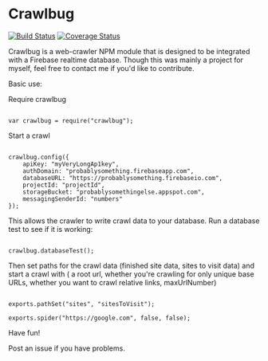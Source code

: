 # Crawlbug
[![Build Status](https://travis-ci.org/nebrelbug/crawlbug.svg?branch=master)](https://travis-ci.org/nebrelbug/crawlbug)
[![Coverage Status](https://coveralls.io/repos/github/nebrelbug/crawlbug/badge.svg?branch=master)](https://coveralls.io/github/nebrelbug/crawlbug?branch=master)

Crawlbug is a web-crawler NPM module that is designed to be integrated with a Firebase realtime database. Though this was mainly a project for myself, feel free to contact me if you'd like to contribute.

Basic use:

Require crawlbug

```

var crawlbug = require("crawlbug");

```

Start a crawl

```

crawlbug.config({
    apiKey: "myVeryLongAp1key",
    authDomain: "probablysomething.firebaseapp.com",
    databaseURL: "https://probablysomething.firebaseio.com",
    projectId: "projectId",
    storageBucket: "probablysomethingelse.appspot.com",
    messagingSenderId: "numbers"
});

```

This allows the crawler to write crawl data to your database. Run a database test to see if it is working:
```

crawlbug.databaseTest();

```
Then set paths for the crawl data (finished site data, sites to visit data) and start a crawl with ( a root url, whether you're crawling for only unique base URLs, whether you want to crawl relative links, maxUrlNumber)

```

exports.pathSet("sites", "sitesToVisit");

exports.spider("https://google.com", false, false);

```

Have fun!

Post an issue if you have problems.
